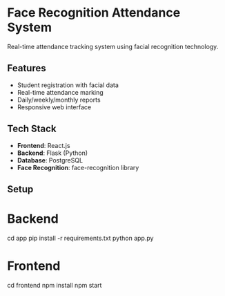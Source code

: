 # Face Recognition Attendance System

Real-time attendance tracking system using facial recognition technology.

## Features
- Student registration with facial data
- Real-time attendance marking
- Daily/weekly/monthly reports
- Responsive web interface

## Tech Stack
- **Frontend**: React.js
- **Backend**: Flask (Python)
- **Database**: PostgreSQL
- **Face Recognition**: face-recognition library

## Setup
# Backend
cd app
pip install -r requirements.txt
python app.py

# Frontend
cd frontend
npm install
npm start
```
